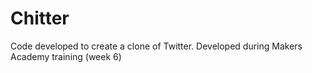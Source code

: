 Chitter
=======

Code developed to create a clone of Twitter. Developed during Makers Academy training (week 6) 

